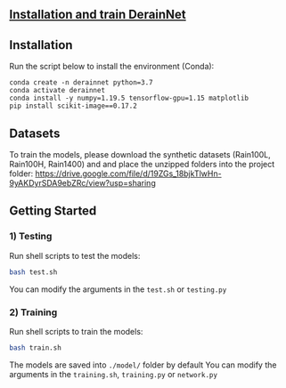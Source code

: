 
## [Installation and train DerainNet](https://xueyangfu.github.io/projects/tip2017.html) 


## Installation
Run the script below to install the environment (Conda):
```
conda create -n derainnet python=3.7
conda activate derainnet
conda install -y numpy=1.19.5 tensorflow-gpu=1.15 matplotlib
pip install scikit-image==0.17.2

```

## Datasets

To train the models, please download the synthetic datasets (Rain100L, Rain100H, Rain1400) and and place the unzipped folders into the project folder:
https://drive.google.com/file/d/19ZGs_18bjkTlwHn-9yAKDyrSDA9ebZRc/view?usp=sharing


## Getting Started

### 1) Testing
Run shell scripts to test the models:
```bash
bash test.sh
```
You can modify the arguments in the `test.sh` or `testing.py`

### 2) Training

Run shell scripts to train the models:
```bash
bash train.sh      
```
The models are saved into `./model/` folder by default
You can modify the arguments in the `training.sh`, `training.py` or `network.py`



